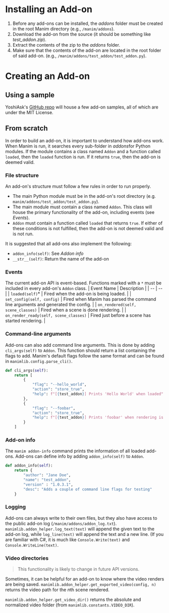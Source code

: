 # Installing an Add-on
1. Before any add-ons can be installed, the *addons* folder must be created in the root Manim directory (e.g., ``/manim/addons``).
2. Download the add-on from the source (it should be something like *test_addon.zip*).
3. Extract the contents of the zip to the *addons* folder.
4. Make sure that the contents of the add-on are located in the root folder of said add-on. (e.g., ``/manim/addons/test_addon/test_addon.py``).

# Creating an Add-on
## Using a sample
YoshiAsk's [GitHub repo](https://github.com/yoshiask/manim-addon-samples) will house a few add-on samples, all of which are under the MIT License.

## From scratch
In order to build an add-on, it is important to understand how add-ons work. When Manim is run, it searches every sub-folder in *addons*for Python modules. If the module contains a class named ``Addon`` and a function called ``loaded``, then the ``loaded`` function is run. If it returns ``true``, then the add-on is deemed valid.

### File structure
An add-on's structure must follow a few rules in order to run properly.

 - The main Python module must be in the add-on's root directory (e.g. ``manim/addons/test_addon/test_addon.py``).
 - The main module must contain a class named ``Addon``. This class will house the primary functionality of the add-on, including events (see *Events*).
 - ``Addon`` must contain a function called ``loaded`` that returns ``true``. If either of these conditions is not fulfilled, then the add-on is not deemed valid and is not run.

It is suggested that all add-ons also implement the following:
- ``addon_info(self)``: See *Addon info*
- ``__str__(self)``: Return the name of the add-on

### Events
The current add-on API is event-based. Functions marked with a ``*`` must be included in every add-on's ``Addon`` class.
| Event Name | Description |
| -- | -- |
| ``loaded(self)``* | Fired when the add-on is being loaded. |
| ``set_config(self, config)`` | Fired when Manim has parsed the command line arguments and generated the config. |
| ``on_rendered(self, scene_classes)`` | Fired when a scene is done rendering. |
| ``on_render_ready(self, scene_classes)`` | Fired just before a scene has started rendering. |

### Command-line arguments
Add-ons can also add command line arguments. This is done by adding ``cli_args(self)`` to ``Addon``.  This function should return a list containing the flags to add. Manim's default flags follow the same format and can be found in ``manimlib.config.parse_cli()``.

```python
def cli_args(self):
	return [
		{
			"flag": "--hello_world",
			"action": "store_true",
			"help": f"[{test_addon}] Prints 'Hello World' when loaded"
		},
		{
			"flag": "--foobar",
			"action": "store_true",
			"help": f"[{test_addon}] Prints 'foobar' when rendering is completed"
		}
	]
```

### Add-on info
The ``manim addon-info`` command prints the information of all loaded add-ons. Add-ons can define info by adding ``addon_info(self)`` to ``Addon``.

```python
def addon_info(self):
	return {
		"author": "Jane Doe",
		"name": "test_addon",
		"version" : "1.0.3.1",
		"desc": "Adds a couple of command line flags for testing"
	}
```

### Logging
Add-ons can always write to their own files, but they also have access to the public add-on log (``/manim/addons/addon_log.txt``). ``manimlib.addon_helper.log_text(text)`` will append the given text to the add-on log, while ``log_line(text)`` will append the text and a new line.
(If you are familiar with C#, it is much like ``Console.Write(text)`` and ``Console.WriteLine(text)``.

### Video directories
> This functionality is likely to change in future API versions.

Sometimes, it can be helpful for an add-on to know where the video renders are being saved.
``manimlib.addon_helper.get_exported_video(config, n)`` returns the video path for the *n*th scene rendered.

``manimlib.addon_helper.get_video_dir()`` returns the absolute and normalized video folder (from ``manimlib.constants.VIDEO_DIR``).
